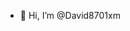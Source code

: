 - 👋 Hi, I’m @David8701xm

<!---
David8701xm/David8701xm is a ✨ special ✨ repository because its `README.md` (this file) appears on your GitHub profile.
You can click the Preview link to take a look at your changes.
--->
